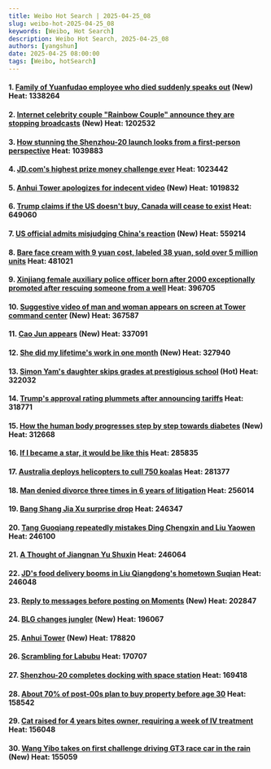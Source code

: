 ```yaml
---
title: Weibo Hot Search | 2025-04-25_08
slug: weibo-hot-2025-04-25_08
keywords: [Weibo, Hot Search]
description: Weibo Hot Search, 2025-04-25_08
authors: [yangshun]
date: 2025-04-25 08:00:00
tags: [Weibo, hotSearch]
---
```


#### 1. [Family of Yuanfudao employee who died suddenly speaks out](https://www.bing.com/search?q=猿辅导猝死员工的亲属发声) (New)  **Heat**: 1338264
#### 2. [Internet celebrity couple "Rainbow Couple" announce they are stopping broadcasts](https://www.bing.com/search?q=网红彩虹夫妇宣布停播) (New)  **Heat**: 1202532
#### 3. [How stunning the Shenzhou-20 launch looks from a first-person perspective](https://www.bing.com/search?q=第一视角看神20发射多震撼) **Heat**: 1039883
<!-- truncate -->
#### 4. [JD.com's highest prize money challenge ever](https://www.bing.com/search?q=京东史上奖金最高挑战赛) **Heat**: 1023442
#### 5. [Anhui Tower apologizes for indecent video](https://www.bing.com/search?q=安徽铁塔就不雅视频致歉) (New)  **Heat**: 1019832
#### 6. [Trump claims if the US doesn't buy, Canada will cease to exist](https://www.bing.com/search?q=特朗普称美国若不买加拿大将不存在) **Heat**: 649060
#### 7. [US official admits misjudging China's reaction](https://www.bing.com/search?q=美官员承认误判中方反应) (New)  **Heat**: 559214
#### 8. [Bare face cream with 9 yuan cost, labeled 38 yuan, sold over 5 million units](https://www.bing.com/search?q=成本9元素颜霜标38元卖出500多万) **Heat**: 481021
#### 9. [Xinjiang female auxiliary police officer born after 2000 exceptionally promoted after rescuing someone from a well](https://www.bing.com/search?q=新疆下井救人00后女辅警破格晋升) **Heat**: 396705
#### 10. [Suggestive video of man and woman appears on screen at Tower command center](https://www.bing.com/search?q=铁塔指挥中心屏幕现男女暧昧视频) (New)  **Heat**: 367587
#### 11. [Cao Jun appears](https://www.bing.com/search?q=曹骏出场) (New)  **Heat**: 337091
#### 12. [She did my lifetime's work in one month](https://www.bing.com/search?q=她一个月做了我一辈子的工作) (New)  **Heat**: 327940
#### 13. [Simon Yam's daughter skips grades at prestigious school](https://www.bing.com/search?q=任达华女儿在名校跳级上课) (Hot)  **Heat**: 322032
#### 14. [Trump's approval rating plummets after announcing tariffs](https://www.bing.com/search?q=特朗普宣布关税后支持率骤降) **Heat**: 318771
#### 15. [How the human body progresses step by step towards diabetes](https://www.bing.com/search?q=人体是怎样一步步走向糖尿病的) (New)  **Heat**: 312668
#### 16. [If I became a star, it would be like this](https://www.bing.com/search?q=我当了明星就这样) **Heat**: 285835
#### 17. [Australia deploys helicopters to cull 750 koalas](https://www.bing.com/search?q=澳大利亚出动直升机扑杀750只考拉) **Heat**: 281377
#### 18. [Man denied divorce three times in 6 years of litigation](https://www.bing.com/search?q=男子离婚诉讼6年3次被判不许离) **Heat**: 256014
#### 19. [Bang Shang Jia Xu surprise drop](https://www.bing.com/search?q=榜上佳婿%20空降) **Heat**: 246347
#### 20. [Tang Guoqiang repeatedly mistakes Ding Chengxin and Liu Yaowen](https://www.bing.com/search?q=唐国强反复认错丁程鑫刘耀文) **Heat**: 246100
#### 21. [A Thought of Jiangnan Yu Shuxin](https://www.bing.com/search?q=一念江南%20虞书欣) **Heat**: 246064
#### 22. [JD's food delivery booms in Liu Qiangdong's hometown Suqian](https://www.bing.com/search?q=刘强东老家宿迁京东外卖遍地开花) **Heat**: 246048
#### 23. [Reply to messages before posting on Moments](https://www.bing.com/search?q=发朋友圈前先回复消息) (New)  **Heat**: 202847
#### 24. [BLG changes jungler](https://www.bing.com/search?q=BLG%20换打野) (New)  **Heat**: 196067
#### 25. [Anhui Tower](https://www.bing.com/search?q=安徽铁塔) (New)  **Heat**: 178820
#### 26. [Scrambling for Labubu](https://www.bing.com/search?q=抢labubu) **Heat**: 170707
#### 27. [Shenzhou-20 completes docking with space station](https://www.bing.com/search?q=神二十与空间站完成对接) **Heat**: 169418
#### 28. [About 70% of post-00s plan to buy property before age 30](https://www.bing.com/search?q=约70%的00后计划30岁前购房) **Heat**: 158542
#### 29. [Cat raised for 4 years bites owner, requiring a week of IV treatment](https://www.bing.com/search?q=养了4年的猫把主人咬到输液1周) **Heat**: 156048
#### 30. [Wang Yibo takes on first challenge driving GT3 race car in the rain](https://www.bing.com/search?q=王一博首次挑战雨地驾驶gt3赛车) (New)  **Heat**: 155059